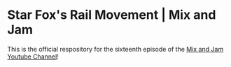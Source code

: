 # Star Fox's Rail Movement | Mix and Jam

This is the official respository for the sixteenth episode of the [Mix and Jam Youtube Channel](https://www.youtube.com/c/MixAndJam)!


